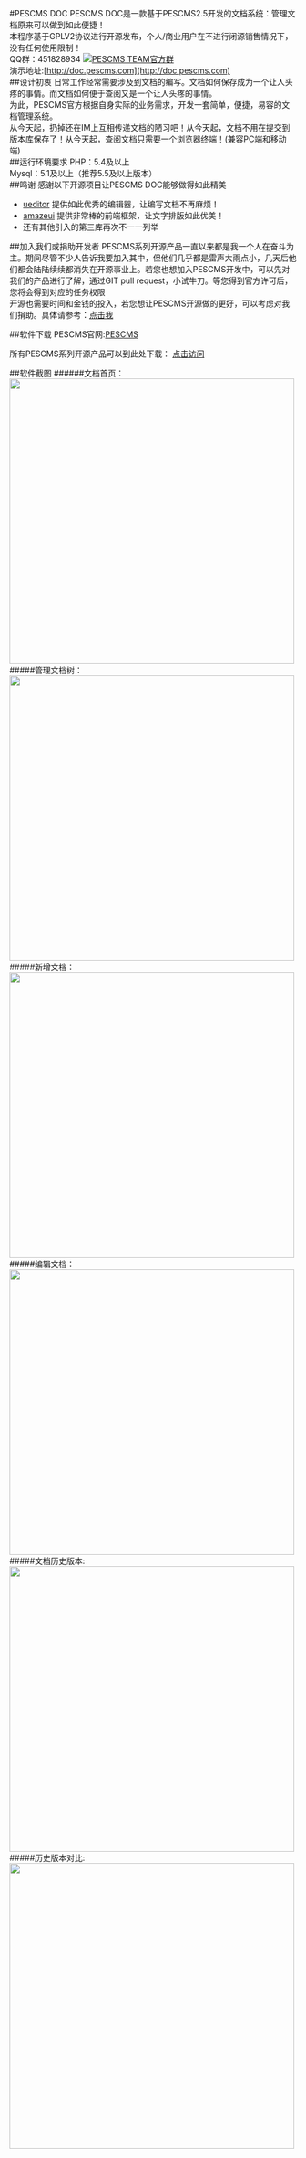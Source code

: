 #PESCMS DOC
PESCMS DOC是一款基于PESCMS2.5开发的文档系统：管理文档原来可以做到如此便捷！  
本程序基于GPLV2协议进行开源发布，个人/商业用户在不进行闭源销售情况下，没有任何使用限制！  
QQ群：451828934 <a target="_blank" href="http://shang.qq.com/wpa/qunwpa?idkey=70b9d382c5751b7b64117191a71d083fbab885f1fb7c009f0dc427851300be3a"><img border="0" src="http://pub.idqqimg.com/wpa/images/group.png" alt="PESCMS TEAM官方群" title="PESCMS TEAM官方群"></a>  
演示地址:[http://doc.pescms.com](http://doc.pescms.com)  
##设计初衷
日常工作经常需要涉及到文档的编写。文档如何保存成为一个让人头疼的事情。而文档如何便于查阅又是一个让人头疼的事情。  
为此，PESCMS官方根据自身实际的业务需求，开发一套简单，便捷，易容的文档管理系统。  
从今天起，扔掉还在IM上互相传递文档的陋习吧！从今天起，文档不用在提交到版本库保存了！从今天起，查阅文档只需要一个浏览器终端！(兼容PC端和移动端)  
##运行环境要求
PHP：5.4及以上  
Mysql：5.1及以上（推荐5.5及以上版本）  
##鸣谢
感谢以下开源项目让PESCMS DOC能够做得如此精美

* [ueditor](http://ueditor.baidu.com/) 提供如此优秀的编辑器，让编写文档不再麻烦！
* [amazeui](http://amazeui.org/) 提供非常棒的前端框架，让文字排版如此优美！
* 还有其他引入的第三库再次不一一列举

##加入我们或捐助开发者
PESCMS系列开源产品一直以来都是我一个人在奋斗为主。期间尽管不少人告诉我要加入其中，但他们几乎都是雷声大雨点小，几天后他们都会陆陆续续都消失在开源事业上。若您也想加入PESCMS开发中，可以先对我们的产品进行了解，通过GIT pull request，小试牛刀。等您得到官方许可后，您将会得到对应的任务权限  
开源也需要时间和金钱的投入，若您想让PESCMS开源做的更好，可以考虑对我们捐助。具体请参考：[点击我](http://www.pescms.com/index.php?m=Page&a=view&id=1)  

##软件下载
PESCMS官网:[PESCMS](http://www.pescms.com/)  

所有PESCMS系列开源产品可以到此处下载： [点击访问](http://www.pescms.com/d/v/9/2.html)  

##软件截图
######文档首页：
<a href="http://ww2.sinaimg.cn/large/d2d33fbfgw1ew6efha745j213i0sljx4.jpg" target="_blank"><img src="http://ww2.sinaimg.cn/large/d2d33fbfgw1ew6efha745j213i0sljx4.jpg" width="500" /></a>
#####管理文档树：
<a href="http://ww4.sinaimg.cn/large/d2d33fbfgw1ew6efgzv6lj20pm08idh1.jpg" target="_blank"><img src="http://ww4.sinaimg.cn/mw690/d2d33fbfgw1ew6efgzv6lj20pm08idh1.jpg" width="500" /></a>
#####新增文档：
<a href="http://ww4.sinaimg.cn/large/d2d33fbfgw1ew6efjprdkj20sn0hbwg4.jpg" target="_blank"><img src="http://ww4.sinaimg.cn/large/d2d33fbfgw1ew6efjprdkj20sn0hbwg4.jpg" width="500" /></a>
#####编辑文档：
<a href="http://ww2.sinaimg.cn/large/d2d33fbfgw1ew6efk33ncj20i00elmy7.jpg" target="_blank"><img src="http://ww2.sinaimg.cn/large/d2d33fbfgw1ew6efk33ncj20i00elmy7.jpg" width="500" /></a>
#####文档历史版本:
<a href="http://ww2.sinaimg.cn/mw690/d2d33fbfgw1ew6efgm3jlj20fe07774m.jpg" target="_blank"><img src="http://ww2.sinaimg.cn/mw690/d2d33fbfgw1ew6efgm3jlj20fe07774m.jpg" width="500" /></a>
#####历史版本对比:
<a href="http://ww1.sinaimg.cn/mw690/d2d33fbfgw1ew6efgcvlnj212n0773z6.jpg" target="_blank"><img src="http://ww1.sinaimg.cn/mw690/d2d33fbfgw1ew6efgcvlnj212n0773z6.jpg" width="500" /></a>
